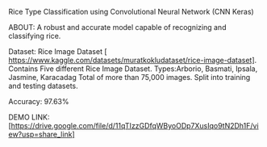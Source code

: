 Rice Type Classification using Convolutional Neural Network (CNN Keras)

ABOUT: A robust and accurate model capable of recognizing and classifying rice.

Dataset: Rice Image Dataset [ https://www.kaggle.com/datasets/muratkokludataset/rice-image-dataset]. Contains Five different Rice Image Dataset. Types:Arborio, Basmati, Ipsala, Jasmine, Karacadag Total of more than 75,000 images. Split into training and testing datasets.

Accuracy: 97.63%

DEMO LINK: [https://drive.google.com/file/d/11qTIzzGDfqWByoODp7XusIqo9tN2Dh1F/view?usp=share_link]
